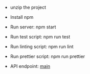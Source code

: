 - unzip the project
- Install npm

- Run server:
   npm start

- Run test script:
   npm run test

- Run linting script:
   npm run lint

- Run prettier script:
   npm run prettier

- API endpoint:
     [main](http://localhost:3000/images)
